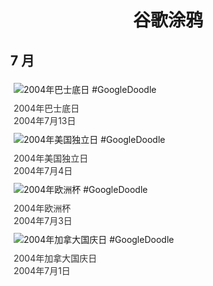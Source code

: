 
<h1 align="center"> 谷歌涂鸦 </h1>




## 7 月

<div class="image">


<img src="https://lh3.googleusercontent.com/qr9qjrCIpxFeuF6i5AanLHGA58-CmVOSnnbOiCb04vhvxecHPdoHFMk7CptvaAdRguTyQNyOSV2TJK6ncDnSwYhqW3Yfru3t89oapmpJHw=s660" alt="2004年巴士底日 #GoogleDoodle" style="margin: 5px"/>
<div class="info" style="font-size: 14px; color:#333333; margin:5px"><div class="title">2004年巴士底日</div><div class="date">2004年7月13日</div></div>

<img src="https://www.google.com/logos/2004/july4th04.gif" alt="2004年美国独立日 #GoogleDoodle" style="margin: 5px"/>
<div class="info" style="font-size: 14px; color:#333333; margin:5px"><div class="title">2004年美国独立日</div><div class="date">2004年7月4日</div></div>

<img src="https://www.google.com/logos/2004/euro2004gr.gif" alt="2004年欧洲杯 #GoogleDoodle" style="margin: 5px"/>
<div class="info" style="font-size: 14px; color:#333333; margin:5px"><div class="title">2004年欧洲杯</div><div class="date">2004年7月3日</div></div>

<img src="https://www.google.com/logos/2004/canada_day04.gif" alt="2004年加拿大国庆日 #GoogleDoodle" style="margin: 5px"/>
<div class="info" style="font-size: 14px; color:#333333; margin:5px"><div class="title">2004年加拿大国庆日</div><div class="date">2004年7月1日</div></div>

</div>








